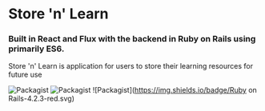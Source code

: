 # Store 'n' Learn

### Built in **React** and **Flux** with the backend in **Ruby on Rails** using primarily **ES6**.

Store 'n' Learn is application for users to store their learning resources for future use

![Packagist](https://img.shields.io/badge/React-0.13.3-blue.svg) ![Packagist](https://img.shields.io/badge/Flux-2.0.3-green.svg) ![Packagist](https://img.shields.io/badge/Ruby on Rails-4.2.3-red.svg)
